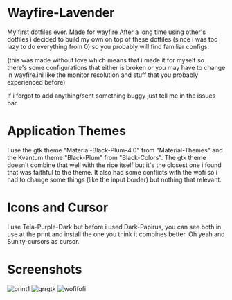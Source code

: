 # Wayfire-Lavender
My first dotfiles ever. Made for wayfire
After a long time using other's dotfiles i decided to build my own on top of these dotfiles (since i was too lazy to do everything from 0) so you probably will find familiar configs.

(this was made without love which means that i made it for myself so there's some configurations that either is broken or you may have to change in wayfire.ini like the monitor resolution and stuff that you probably experienced before)

If i forgot to add anything/sent something buggy just tell me in the issues bar.

# Application Themes
I use the gtk theme "Material-Black-Plum-4.0" from "Material-Themes" and the Kvantum theme "Black-Plum" from "Black-Colors". The gtk theme doesn't combine that well with the rice itself but it's the closest one i found that was faithful to the theme. It also had some conflicts with the wofi so i had to change some things (like the input border) but nothing that relevant.

# Icons and Cursor
I use Tela-Purple-Dark but before i used Dark-Papirus, you can see both in use at the print and install the one you think it combines better. Oh yeah and Sunity-cursors as cursor.


# Screenshots
![print1](https://user-images.githubusercontent.com/82564850/176285312-5e08add4-2c65-426a-b6f2-94e8729680c2.png)
![grrgtk](https://user-images.githubusercontent.com/82564850/176285345-3c2f06aa-3b4f-47a6-ad3c-2bf77697dffb.png)
![wofifofi](https://user-images.githubusercontent.com/82564850/176285351-0ac92a96-a339-4b46-8faf-d3f98017cd9f.png)
